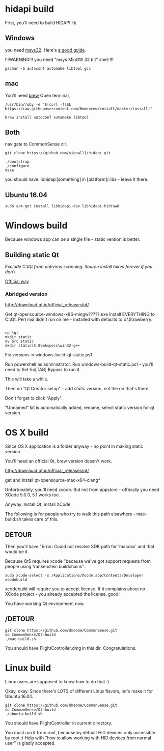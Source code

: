 # hidapi build

First, you'll need to build HIDAPI lib.

## Windows
you need [msys32](https://msys2.github.io/). Here's [a good guide](https://wiki.qt.io/MSYS2).

!!!WARNING!!! you need "msys MinGW 32 bit" shell !!!

```
pacman -S autoconf automake libtool gcc
```

## mac
You'll need [brew](https://brew.sh)
Open terminal,
```
/usr/bin/ruby -e "$(curl -fsSL https://raw.githubusercontent.com/Homebrew/install/master/install)"

brew install autoconf automake libtool
```

## Both

navigate to CommonSense dir.

```
git clone https://github.com/signal11/hidapi.git

./bootstrap
./configure
make
```

you should have libhidapi[something] in [platform]/.libs - leave it there.


## Ubuntu 16.04
```
sudo apt-get install libhidapi-dev libhidapi-hidraw0
```

# Windows build

Because windows app can be a single file - static version is better.
## Building static Qt

*Exclude C:\Qt from antivirus scanning. Source install takes forever if you don't.*

[Official way](https://wiki.qt.io/Building_a_static_Qt_for_Windows_using_MinGW)

### Abridged version
http://download.qt.io/official_releases/qt/

Get qt-opensource-windows-x86-mingw?????.exe
Install EVERYTHING to C:\Qt.
Perl msi didn't run on me - installed with defaults to c:\Strawberry.

```

cd \qt
mkdir static
mv Src static
mkdir static\5.8\mkspecs\win32-g++

```

Fix versions in windows-build-qt-static.ps1

Run powershell as administrator. Run windows-build-qt-static.ps1 - you'll need to Set-Ex[TAB] Bypass to run it.

This will take a while.

Then do "Qt Creator setup" - add _static_ version, not the on that's there.

Don't forget to click "Apply".

"Unnamed" kit is automatically added, rename, select static version for qt version.

# OS X build
Since OS X application is a folder anyway - no point in making static version.

You'll need an official Qt, brew version doesn't work.

http://download.qt.io/official_releases/qt/

get and install qt-opensource-mac-x64-clang*

Unfortunately, you'll need xcode. But not from appstore - officially you need XCode 5.0.0, 5.1 works too.

Anyway. Install Qt, install XCode.

The following is for people who try to walk this path elsewhere - mac-build.sh takes care of this.

## DETOUR
Then you'll have "Error: Could not resolve SDK path for 'macosx' and that would be it.

Because Qt5 requires xcode "because we've got support requests from people using frankenstein buildchains".

```
sudo xcode-select -s /Applications/Xcode.app/Contents/Developer
xcodebuild
```
xcodebuild will require you to accept license. If it complains about no XCode project - you already accepted the license, good!

You have working Qt environment now.

## /DETOUR

```
git clone https://github.com/dmaone/CommonSense.git
cd CommonSense/Qt-build
./mac-build.sh
```
You should have FlightController.dmg in this dir. Congratulations.

# Linux build
Linux users are supposed to know how to do that :)

Okay, okay. Since there's LOTS of different Linux flavors, let's make it for Ubuntu 16.04.

```
git clone https://github.com/dmaone/CommonSense.git
cd CommonSense/Qt-build
./ubuntu-build.sh
```
You should have FlightController in current directory.

You must run it from root, because by default HID devices only accessible by root :(
Help with "how to allow working with HID devices from normal user" is gladly accepted.